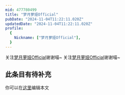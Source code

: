 ```yaml
---
mid: 477780499
title: "梦月萝娅Official"
pubDate: "2024-11-04T11:22:11.020Z"
updatedDate: "2024-11-04T11:22:11.020Z"
profile:
  {
    Nickname: ["梦月萝娅Official"],
  }
---
```


关注[梦月萝娅Official](https://space.bilibili.com/477780499)谢谢喵~ 关注[梦月萝娅Official](https://space.bilibili.com/477780499)谢谢喵~

## 此条目有待补充
你可以在[这里](https://github.com/Yuhanawa/VTuber.ICU-Content/edit/master/v/梦月萝娅Official/index.md)编辑本文
